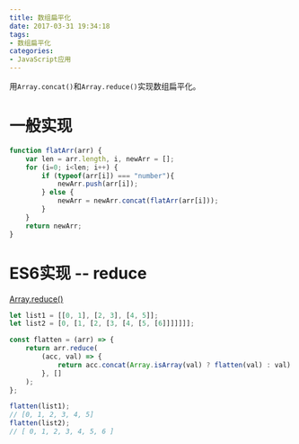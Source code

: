 ```yaml
---
title: 数组扁平化
date: 2017-03-31 19:34:18
tags: 
- 数组扁平化
categories: 
- JavaScript应用
---
```


用`Array.concat()`和`Array.reduce()`实现数组扁平化。

<!-- more -->

# 一般实现

```javascript
function flatArr(arr) {
    var len = arr.length, i, newArr = [];
    for (i=0; i<len; i++) {
        if (typeof(arr[i]) === "number"){
            newArr.push(arr[i]);
        } else {
            newArr = newArr.concat(flatArr(arr[i]));
        }
    }
    return newArr;
}
```

# ES6实现 -- reduce

[Array.reduce()](https://developer.mozilla.org/zh-CN/docs/Web/JavaScript/Reference/Global_Objects/Array/Reduce)

```javascript
let list1 = [[0, 1], [2, 3], [4, 5]];
let list2 = [0, [1, [2, [3, [4, [5, [6]]]]]]];

const flatten = (arr) => {
    return arr.reduce(
        (acc, val) => {
            return acc.concat(Array.isArray(val) ? flatten(val) : val)
        }, []
    );
};

flatten(list1); 
// [0, 1, 2, 3, 4, 5]
flatten(list2); 
// [ 0, 1, 2, 3, 4, 5, 6 ]
```